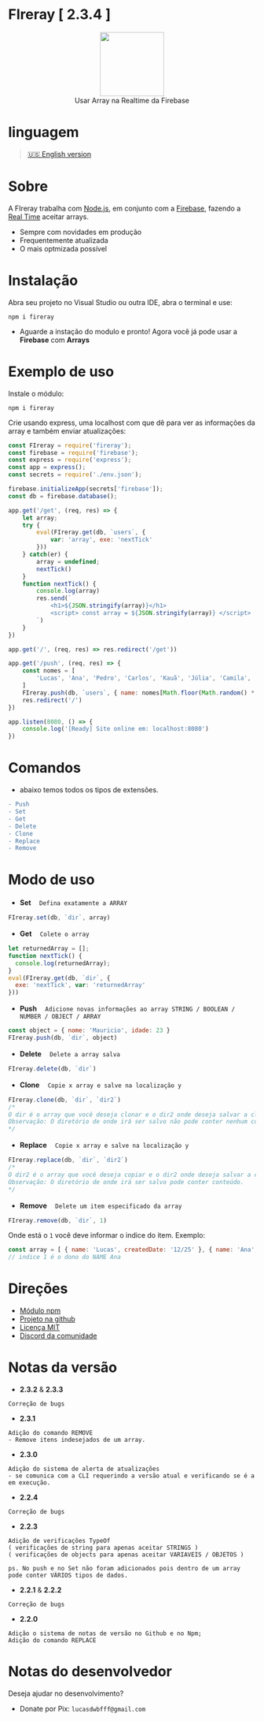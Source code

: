 # FIreray  [ 2.3.4 ]

<div align="center">
    <img src="https://media.discordapp.net/attachments/983446685327966269/1041340936367644783/FIreray-removebg-preview.png?width=662&height=241" height="130">
    <br>
    Usar Array na Realtime da Firebase
</div>

# linguagem
> [🇺🇸 English version](https://github.com/lucasFelixSilveira/FIreray/blob/main/FIreray/assets/ENGLiSH.md)

# Sobre
A FIreray trabalha com [Node.js](https://nodejs.org), em conjunto com a [Firebase](https://firebase.google.com/), fazendo a [Real Time](https://firebase.google.com/docs/database/web/start) aceitar arrays.

- Sempre com novidades em produção
- Frequentemente atualizada
- O mais optmizada possível

# Instalação

Abra seu projeto no Visual Studio ou outra IDE, abra o terminal e use: 
```sh-session
npm i fireray
```
- Aguarde a instação do modulo e pronto! Agora você já pode usar a **Firebase** com **Arrays**

# Exemplo de uso

Instale o módulo:
```sh-session
npm i fireray
```

Crie usando express, uma localhost com que dê para ver as informações da array e também enviar atualizações:
```js
const FIreray = require('fireray');
const firebase = require('firebase');
const express = require('express');
const app = express();
const secrets = require('./env.json');

firebase.initializeApp(secrets['firebase']);
const db = firebase.database();

app.get('/get', (req, res) => {
    let array;
    try {
        eval(FIreray.get(db, `users`, {
            var: 'array', exe: 'nextTick'
        }))
    } catch(er) {
        array = undefined;
        nextTick()
    }
    function nextTick() {
        console.log(array)
        res.send(`
            <h1>${JSON.stringify(array)}</h1>
            <script> const array = ${JSON.stringify(array)} </script>
        `)
    }
})

app.get('/', (req, res) => res.redirect('/get'))

app.get('/push', (req, res) => {
    const nomes = [
        'Lucas', 'Ana', 'Pedro', 'Carlos', 'Kauã', 'Júlia', 'Camila', 'Laura', 'Breno', 'Augusto', 'João', 'Kleber'
    ]
    FIreray.push(db, `users`, { name: nomes[Math.floor(Math.random() * nomes.length)] })
    res.redirect('/')
})

app.listen(8080, () => {
    console.log('[Ready] Site online em: localhost:8080')
})
```

# Comandos

- abaixo temos todos os tipos de extensões.
```diff
- Push
- Set
- Get
- Delete
- Clone
- Replace
- Remove
```

# Modo de uso

- **Set**
ㅤ`Defina exatamente a ARRAY`
```js
FIreray.set(db, `dir`, array)
```

- **Get**
ㅤ`Colete o array`
```js
let returnedArray = [];
function nextTick() {
  console.log(returnedArray);
}
eval(FIreray.get(db, `dir`, {
  exe: 'nextTick', var: 'returnedArray'
}))
```

- **Push**
ㅤ`Adicione novas informações ao array STRING / BOOLEAN / NUMBER / OBJECT / ARRAY`
```js
const object = { nome: 'Mauricio', idade: 23 }
FIreray.push(db, `dir`, object)
```

- **Delete**
ㅤ`Delete a array salva`
```js
FIreray.delete(db, `dir`)
```

- **Clone**
ㅤ`Copie x array e salve na localização y`
```js
FIreray.clone(db, `dir`, `dir2`)
/* 
O dir é o array que você deseja clonar e o dir2 onde deseja salvar a clonagem
Observação: O diretório de onde irá ser salvo não pode conter nenhum conteúdo.
*/
```

- **Replace**
ㅤ`Copie x array e salve na localização y`
```js
FIreray.replace(db, `dir`, `dir2`)
/* 
O dir2 é o array que você deseja copiar e o dir2 onde deseja salvar a cópia
Observação: O diretório de onde irá ser salvo pode conter conteúdo.
*/
```

- **Remove**
ㅤ`Delete um item especificado da array`
```js
FIreray.remove(db, `dir`, 1)
```
Onde está o `1` você deve informar o indice do item. Exemplo:
```js
const array = [ { name: 'Lucas', createdDate: '12/25' }, { name: 'Ana', createdDate: '12/25' },  ]
// indice 1 é o dono do NAME Ana
```

# Direções
- [Módulo npm](https://www.npmjs.com/package/fireray)
- [Projeto na github](https://github.com/lucasFelixSilveira/FIreray)
- [Licença MIT](https://github.com/lucasFelixSilveira/FIreray/blob/main/FIreray/licence)
- [Discord da comunidade](https://discord.gg/cdEnEtwehC)

# Notas da versão
- **2.3.2** & **2.3.3**
```
Correção de bugs
```
- **2.3.1**
```
Adição do comando REMOVE
- Remove itens indesejados de um array.
```
- **2.3.0**
```
Adição do sistema de alerta de atualizações
- se comunica com a CLI requerindo a versão atual e verificando se é a em execução.
```
- **2.2.4**
```
Correção de bugs
```
- **2.2.3**
```
Adição de verificações TypeOf 
( verificações de string para apenas aceitar STRINGS )
( verificações de objects para apenas aceitar VARIAVEIS / OBJETOS )

ps. No push e no Set não foram adicionados pois dentro de um array pode conter VÁRIOS tipos de dados.
```
- **2.2.1** & **2.2.2**
```
Correção de bugs
```
- **2.2.0**
```
Adição o sistema de notas de versão no Github e no Npm;
Adição do comando REPLACE
```

# Notas do desenvolvedor

Deseja ajudar no desenvolvimento?
- Donate por Pix: `lucasdwbfff@gmail.com`
